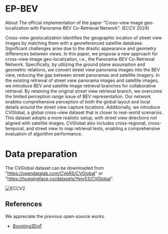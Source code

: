 # EP-BEV
About The official implementation of the paper "Cross-view image geo-localization with Panorama-BEV Co-Retrieval Network“. (ECCV 2024)

Cross-view geolocalization identifies the geographic location of street view images by matching them with a georeferenced satellite database. Significant challenges arise due to the drastic appearance and geometry differences between views. In this paper, we propose a new approach for cross-view image geo-localization, i.e.,  the Panorama-BEV Co-Retrieval Network. Specifically, by utilizing the ground plane assumption and geometric relations, we convert street view panorama images into the BEV view, reducing the gap between street panoramas and satellite imagery. In the existing retrieval of street view panorama images and satellite images, we introduce BEV and satellite image retrieval branches for collaborative retrieval. By retaining the original street view retrieval branch, we overcome the limited perception range issue of BEV representation. Our network enables comprehensive perception of both the global layout and local details around the street view capture locations. Additionally, we introduce CVGlobal, a global cross-view dataset that is closer to real-world scenarios. This dataset adopts a more realistic setup, with street view directions not aligned with satellite images. CVGlobal also includes cross-regional, cross-temporal, and street view to map retrieval tests, enabling a comprehensive evaluation of algorithm performance.


# Data preparation

The CVGlobal dataset can be downloaded from "https://opendatalab.com/CVeRS/CVGlobal" or "https://huggingface.co/datasets/Yejy53/CVGlobal".



![ECCV2](https://github.com/user-attachments/assets/02252a74-a116-4829-80af-96f2426a326a)

## References
We appreciate the previous open-source works.
* [Boosting3DoF]([https://github.com/YujiaoShi/Boosting3DoFAccuracy])
